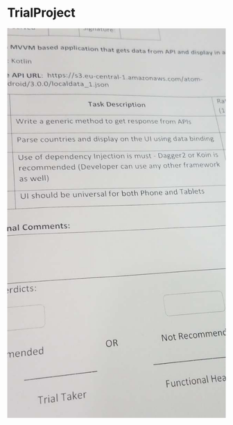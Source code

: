 # TrialProject

![alt text](https://github.com/mhd-zulqarnain/TrialProject/blob/master/1577859671958.JPEG)
